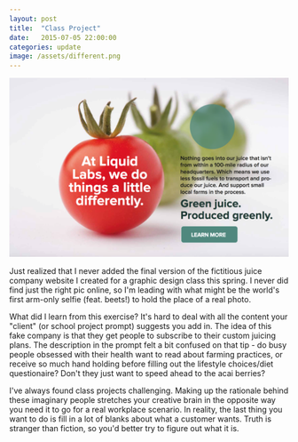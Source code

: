 ```yaml
---
layout: post
title:  "Class Project"
date:   2015-07-05 22:00:00
categories: update
image: /assets/different.png
---
```


[![LiquidLab project](/assets/different.png)](/assets/finalproject.pdf)


Just realized that I never added the final version of the fictitious juice company website I created for a graphic design class this spring. I never did find just the right pic online, so I'm leading with what might be the world's first arm-only selfie (feat. beets!) to hold the place of a real photo.

What did I learn from this exercise? It's hard to deal with all the content your "client" (or school project prompt) suggests you add in. The idea of this fake company is that they get people to subscribe to their custom juicing plans. The description in the prompt felt a bit confused on that tip - do busy people obsessed with their health want to read about farming practices, or receive so much hand holding before filling out the lifestyle choices/diet questionaire? Don't they just want to speed ahead to the acai berries?

I've always found class projects challenging. Making up the rationale behind these imaginary people stretches your creative brain in the opposite way you need it to go for a real workplace scenario. In reality, the last thing you want to do is fill in a lot of blanks about what a customer wants. Truth is stranger than fiction, so you'd better try to figure out what it is.

